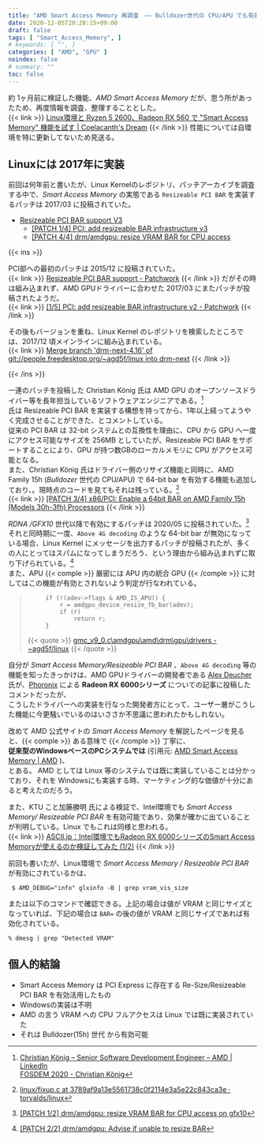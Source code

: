 ```yaml
---
title: "AMD Smart Access Memory 再調査　―― Bulldozer世代の CPU/APU でも有効可能"
date: 2020-12-05T20:28:15+09:00
draft: false
tags: [ "Smart_Access_Memory", ]
# keywords: [ "", ]
categories: [ "AMD", "GPU" ]
noindex: false
# summary: ""
toc: false
---
```


約 1ヶ月前に検証した機能、*AMD Smart Access Memory* だが、思う所があったため、再度情報を調査、整理することとした。  
{{< link >}} [Linux環境と Ryzen 5 2600、Radeon RX 560 で "Smart Access Memory" 機能を試す | Coelacanth's Dream](/posts/2020/11/05/linux-amd-smart-access-memory/) {{< /link >}}
性能については自環境を特に更新してないため見送る。  

## Linuxには 2017年に実装

前回は何年前と書いたが、Linux Kernelのレポジトリ、パッチアーカイブを調査する中で、*Smart Access Memory* の実態である `Resizeable PCI BAR` を実装するパッチは 2017/03 に投稿されていた。  

 * [Resizeable PCI BAR support V3](https://lists.freedesktop.org/archives/amd-gfx/2017-March/006316.html)
    * [[PATCH 1/4] PCI: add resizeable BAR infrastructure v3](https://lists.freedesktop.org/archives/amd-gfx/2017-March/006319.html)
    * [[PATCH 4/4] drm/amdgpu: resize VRAM BAR for CPU access](https://lists.freedesktop.org/archives/amd-gfx/2017-March/006320.html)

{{< ins >}}

PCI部への最初のパッチは 2015/12 に投稿されていた。  
{{< link >}} [Resizeable PCI BAR support - Patchwork](https://patchwork.kernel.org/project/linux-pci/patch/5662C61F.50303@amd.com/) {{< /link >}}
だがその時は組み込まれず、AMD GPUドライバーに合わせた 2017/03 にまたパッチが投稿されたようだ。  
{{< link >}} [[1/5] PCI: add resizeable BAR infrastructure v2 - Patchwork](https://patchwork.kernel.org/project/linux-pci/patch/1488800428-2854-1-git-send-email-deathsimple@vodafone.de/) {{< /link >}}

その後もバージョンを重ね、Linux Kernel のレポジトリを検索したところでは、2017/12 頃メインラインに組み込まれている。  
{{< link >}} [Merge branch 'drm-next-4.16' of git://people.freedesktop.org/~agd5f/linux into drm-next](https://git.kernel.org/pub/scm/linux/kernel/git/torvalds/linux.git/commit/?h=v5.10-rc6&id=9c606cd4117a3c45e04a6616b1a0dbeb18eeee62) {{< /link >}}

{{< /ins >}}

一連のパッチを投稿した Christian König 氏は AMD GPU のオープンソースドライバー等を長年担当しているソフトウェアエンジニアである。[^christian]  
氏は Resizeable PCI BAR を実装する構想を持ってから、1年以上経ってようやく完成させることができた、とコメントしている。  
従来の PCI BAR は 32-bit システムとの互換性を理由に、CPU から GPU へ一度にアクセス可能なサイズを 256MB としていたが、Resizeable PCI BAR をサポートすることにより、GPU が持つ数GBのローカルメモリに CPU がアクセス可能となる。  
また、Christian König 氏はドライバー側のリサイズ機能と同時に、AMD Family 15h (*Bulldozer* 世代の CPU/APU) で 64-bit bar を有効する機能も追加しており、。現時点のコードを見てもそれは残っている。[^fam15h-large-bar]  
{{< link >}} [[PATCH 3/4] x86/PCI: Enable a 64bit BAR on AMD Family 15h (Models 30h-3fh) Processors](https://lists.freedesktop.org/archives/amd-gfx/2017-March/006318.html) {{< /link >}}

[^christian]: [Christian König – Senior Software Development Engineer – AMD | LinkedIn](https://de.linkedin.com/in/christian-k%C3%B6nig-35b7bbaa)<br> [FOSDEM 2020 - Christian König](https://archive.fosdem.org/2020/schedule/speaker/christian_konig/)
[^fam15h-large-bar]: [linux/fixup.c at 3789af9a13e5561738c0f2114e3a5e22c843ca3e · torvalds/linux](https://github.com/torvalds/linux/blob/3789af9a13e5561738c0f2114e3a5e22c843ca3e/arch/x86/pci/fixup.c#L684)


*RDNA /GFX10* 世代以降で有効にするパッチは 2020/05 に投稿されていた。[^gfx10-large-bar]  
それと同時期に一度、`Above 4G decoding` のような 64-bit bar が無効になっている場合、Linux Kernel にメッセージを出力するパッチが投稿されたが、多くの人にとってはスパムになってしまうだろう、という理由から組み込まれずに取り下げられている。[^drop]  
また、APU {{< comple >}} 厳密には APU 内の統合 GPU {{< /comple >}} に対してはこの機能が有効とされないよう判定が行なわれている。  

 >        	if (!(adev->flags & AMD_IS_APU)) {
 >        		r = amdgpu_device_resize_fb_bar(adev);
 >        		if (r)
 >        			return r;
 >        	}
 >
 > {{< quote >}} [gmc_v9_0.c\amdgpu\amd\drm\gpu\drivers - ~agd5f/linux](https://cgit.freedesktop.org/~agd5f/linux/tree/drivers/gpu/drm/amd/amdgpu/gmc_v9_0.c?h=amd-staging-drm-next&id=187453ff5924a98042fe2a5fb8aeacf51892d545#n1246) {{< /quote >}}

[^gfx10-large-bar]: [[PATCH 1/2] drm/amdgpu: resize VRAM BAR for CPU access on gfx10](https://lists.freedesktop.org/archives/amd-gfx/2020-May/049749.html)
[^drop]: [[PATCH 2/2] drm/amdgpu: Advise if unable to resize BAR](https://lists.freedesktop.org/archives/amd-gfx/2020-May/049752.html)

自分が *Smart Access Memory/Resizeable PCI BAR* 、`Above 4G decoding` 等の機能を知ったきっかけは、AMD GPUドライバーの開発者である [Alex Deucher](https://gitlab.freedesktop.org/agd5f) 氏が、[Phoronix](https://www.phoronix.com/scan.php?page=home) による **Radeon RX 6000シリーズ** についての記事に投稿したコメントだったが、  
こうしたドライバーへの実装を行なった開発者方にとって、ユーザー層がこうした機能に今更騒いでいるのはいささか不思議に思われたかもしれない。  

改めて AMD 公式サイトの *Smart Access Memory* を解説したページを見ると、{{< comple >}} ある意味で {{< /comple >}} 丁寧に、  
**従来型のWindowsベースのPCシステムでは** (引用元: [AMD Smart Access Memory | AMD](https://www.amd.com/ja/technologies/smart-access-memory) )、  
とある。 AMD としては Linux 等のシステムでは既に実装していることは分かっており、それを Windowsにも実装する時、マーケティング的な価値が十分にあると考えたのだろう。  

また、KTU こと加藤勝明 氏による検証で、Intel環境でも *Smart Access Memory/ Resizeable PCI BAR* を有効可能であり、効果が確かに出ていることが判明している。Linux でもこれは同様と思われる。  
{{< link >}} [ASCII.jp：Intel環境でもRadeon RX 6000シリーズのSmart Access Memoryが使えるのか検証してみた (1/2)](https://ascii.jp/elem/000/004/036/4036051/) {{< /link >}}

前回も書いたが、Linux環境で *Smart Access Memory / Resizeable PCI BAR* が有効にされているかは、  

     $ AMD_DEBUG="info" glxinfo -B | grep vram_vis_size

または以下のコマンドで確認できる。上記の場合は値が VRAM と同じサイズとなっていれば、下記の場合は `BAR=` の後の値が VRAM と同じサイズであれば有効化されている。  

    % dmesg | grep "Detected VRAM"

## 個人的結論

 * Smart Access Memory は PCI Express に存在する Re-Size/Resizeable PCI BAR を有効活用したもの
 * Windowsの実装は不明
 * AMD の言う VRAM への CPU フルアクセスは Linux では既に実装されていた
 * それは Bulldozer(15h) 世代 から有効可能
